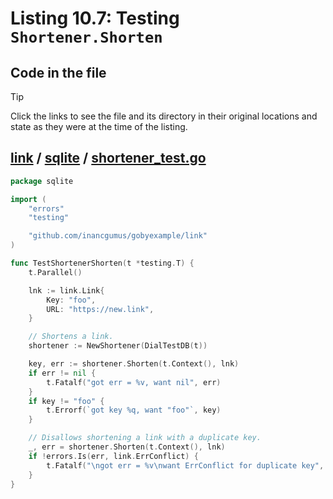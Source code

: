 # Listing 10.7: Testing `Shortener.Shorten`

## Code in the file

> [!TIP]
> Click the links to see the file and its directory in their original locations and state as they were at the time of the listing.

## [link](https://github.com/inancgumus/gobyexample/blob/4375e28a46588280e8fc48c380d3c24011ad6dea/link) / [sqlite](https://github.com/inancgumus/gobyexample/blob/4375e28a46588280e8fc48c380d3c24011ad6dea/link/sqlite) / [shortener_test.go](https://github.com/inancgumus/gobyexample/blob/4375e28a46588280e8fc48c380d3c24011ad6dea/link/sqlite/shortener_test.go)

```go
package sqlite

import (
	"errors"
	"testing"

	"github.com/inancgumus/gobyexample/link"
)

func TestShortenerShorten(t *testing.T) {
	t.Parallel()

	lnk := link.Link{
		Key: "foo",
		URL: "https://new.link",
	}

	// Shortens a link.
	shortener := NewShortener(DialTestDB(t))

	key, err := shortener.Shorten(t.Context(), lnk)
	if err != nil {
		t.Fatalf("got err = %v, want nil", err)
	}
	if key != "foo" {
		t.Errorf(`got key %q, want "foo"`, key)
	}

	// Disallows shortening a link with a duplicate key.
	_, err = shortener.Shorten(t.Context(), lnk)
	if !errors.Is(err, link.ErrConflict) {
		t.Fatalf("\ngot err = %v\nwant ErrConflict for duplicate key", err)
	}
}
```

